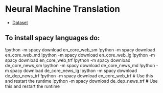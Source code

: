 # Neural Machine Translation

- [Dataset](https://nlp.stanford.edu/projects/nmt/)

## To install spacy languages do:
!python -m spacy download en_core_web_sm
!python -m spacy download en_core_web_md
!python -m spacy download en_core_web_lg
!python -m spacy download en_core_web_trf
!python -m spacy download de_core_news_sm
!python -m spacy download de_core_news_md
!python -m spacy download de_core_news_lg
!python -m spacy download de_dep_news_trf
!python -m spacy download en_core_web_trf # Use this and restart the runtime
!python -m spacy download de_dep_news_trf # Use this and restart the runtime